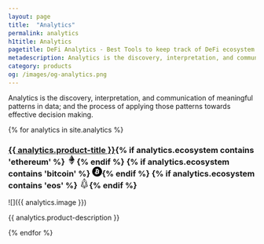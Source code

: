 ```yaml
---
layout: page
title:  "Analytics"
permalink: analytics
h1title: Analytics
pagetitle: DeFi Analytics - Best Tools to keep track of DeFi ecosystem    
metadescription: Analytics is the discovery, interpretation, and communication of meaningful patterns in data; and the process of applying those patterns towards effective decision making.
category: products
og: /images/og-analytics.png
---
```

Analytics is the discovery, interpretation, and communication of meaningful patterns in data; and the process of applying those patterns towards effective decision making.

{% for analytics in site.analytics %}
### <a href="{{ analytics.product-url }}?ref=defiprime.com">{{ analytics.product-title }}</a>{% if analytics.ecosystem contains 'ethereum' %} ![](images/ether.png "Built on Ethereum or related to Ethereum ecosystem"){% endif %} {% if analytics.ecosystem contains 'bitcoin' %} ![](/images/btc.png "Using Bitcoin ecosystem"){% endif %} {% if analytics.ecosystem contains 'eos' %} ![](/images/eos.png "Built on EOS or related to EOS ecosystem"){% endif %}

![]({{ analytics.image }})

{{ analytics.product-description }}

{% endfor %}
